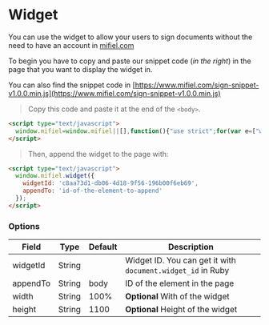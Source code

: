 # Widget

You can use the widget to allow your users to sign documents without the need to have an account in [mifiel.com](https://www.mifiel.com)

To begin you have to copy and paste our snippet code (_in the right_) in the page that you want to display the widget in.

You can also find the snippet code in [https://www.mifiel.com/sign-snippet-v1.0.0.min.js](https://www.mifiel.com/sign-snippet-v1.0.0.min.js)

> Copy this code and paste it at the end of the `<body>`.

```html
<script type="text/javascript">
  window.mifiel=window.mifiel||[],function(){"use strict";for(var e=["widget"],i=function(e){return function(){window.mifiel.push([e].concat(Array.prototype.slice.call(arguments,0)))}},t=0;t<e.length;t++){var n=e[t];window.mifiel[n]||(window.mifiel[n]=i(n))}if(!document.getElementById("mifiel-js")){var r=document.createElement("script"),o=document.getElementsByTagName("script")[0];r.type="text/javascript",r.id="mifiel-js",r.async=!0,r.src="https://www.mifiel.com/sign-widget-v1.0.0.js",o.parentNode.insertBefore(r,o)}}();
</script>
```

> Then, append the widget to the page with:

```html
<script type="text/javascript">
  window.mifiel.widget({
    widgetId: 'c8aa73d1-db06-4d18-9f56-196b00f6eb69',
    appendTo: 'id-of-the-element-to-append'
  });
</script>
```

### Options

Field     | Type    | Default |  Description
--------- | ------- | ------- | ------------
widgetId  | String  |         | Widget ID. You can get it with `document.widget_id` in Ruby
appendTo  | String  | body    | ID of the element in the page
width     | String  | 100%    | __Optional__ With of the widget
height    | String  | 1100    | __Optional__ Height of the widget

